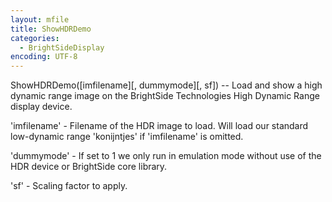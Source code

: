 ```yaml
---
layout: mfile
title: ShowHDRDemo
categories:
  - BrightSideDisplay
encoding: UTF-8
---
```


ShowHDRDemo([imfilename][, dummymode][, sf]) -- Load and show a high dynamic range image
on the BrightSide Technologies High Dynamic Range display device.

'imfilename' - Filename of the HDR image to load. Will load our standard
low-dynamic range 'konijntjes' if 'imfilename' is omitted.

'dummymode' - If set to 1 we only run in emulation mode without use of
the HDR device or BrightSide core library.

'sf' - Scaling factor to apply.
